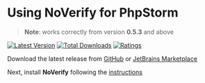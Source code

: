 # Using NoVerify for PhpStorm

> **Note**: works correctly from version **0.5.3** and above

[![Latest Version](https://img.shields.io/jetbrains/plugin/v/19465)](https://plugins.jetbrains.com/plugin/19465-noverify-support)
[![Total Downloads](https://img.shields.io/jetbrains/plugin/d/19465)](https://plugins.jetbrains.com/plugin/19465-noverify-support)
[![Ratings](https://img.shields.io/jetbrains/plugin/r/rating/19465)](https://plugins.jetbrains.com/plugin/19465-noverify-support)

Download the latest release from [GitHub](https://github.com/VKCOM/noverify-phpstorm/releases/latest)
or [JetBrains Marketplace](https://plugins.jetbrains.com/plugin/19465-noverify-support/versions)

Next, install **NoVerify** following the [instructions](install.md)